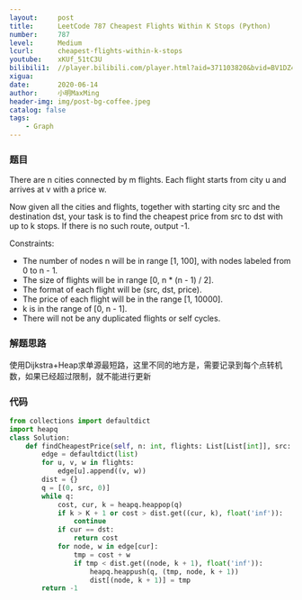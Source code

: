 ```yaml
---
layout:     post
title:      LeetCode 787 Cheapest Flights Within K Stops (Python)
number:     787
level:      Medium
lcurl:      cheapest-flights-within-k-stops
youtube:    xKUf_51tC3U
bilibili1:  //player.bilibili.com/player.html?aid=371103820&bvid=BV1DZ4y1H7oH&cid=202152895&page=1
xigua:      
date:       2020-06-14
author:     小明MaxMing
header-img: img/post-bg-coffee.jpeg
catalog: false
tags:
    - Graph
---
```


### 题目

There are n cities connected by m flights. Each flight starts from city u and arrives at v with a price w.

Now given all the cities and flights, together with starting city src and the destination dst, your task is to find the cheapest price from src to dst with up to k stops. If there is no such route, output -1.

Constraints:

- The number of nodes n will be in range [1, 100], with nodes labeled from 0 to n - 1.
- The size of flights will be in range [0, n * (n - 1) / 2].
- The format of each flight will be (src, dst, price).
- The price of each flight will be in the range [1, 10000].
- k is in the range of [0, n - 1].
- There will not be any duplicated flights or self cycles.

### 解题思路

使用Dijkstra+Heap求单源最短路，这里不同的地方是，需要记录到每个点转机数，如果已经超过限制，就不能进行更新

### 代码
```python
from collections import defaultdict
import heapq
class Solution:
    def findCheapestPrice(self, n: int, flights: List[List[int]], src: int, dst: int, K: int) -> int:
        edge = defaultdict(list)
        for u, v, w in flights:
            edge[u].append((v, w))
        dist = {}
        q = [(0, src, 0)]
        while q:
            cost, cur, k = heapq.heappop(q)
            if k > K + 1 or cost > dist.get((cur, k), float('inf')):
                continue
            if cur == dst:
                return cost
            for node, w in edge[cur]:
                tmp = cost + w
                if tmp < dist.get((node, k + 1), float('inf')):
                    heapq.heappush(q, (tmp, node, k + 1))
                    dist[(node, k + 1)] = tmp
        return -1
```
